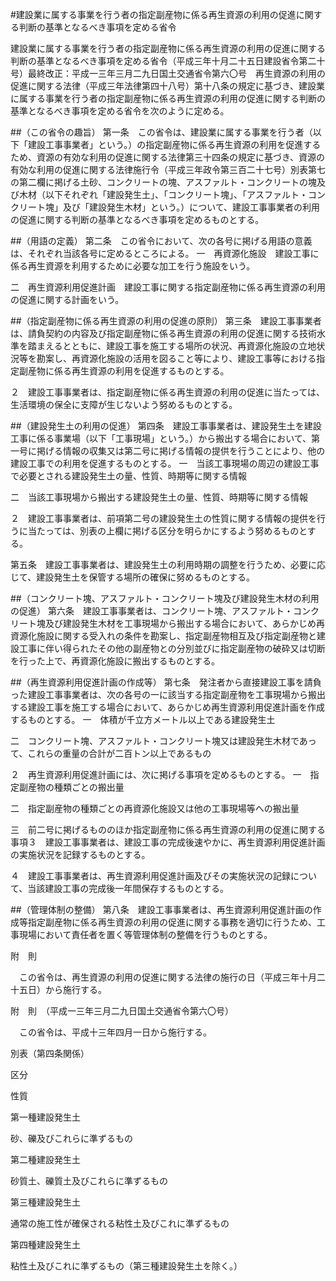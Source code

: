 #建設業に属する事業を行う者の指定副産物に係る再生資源の利用の促進に関する判断の基準となるべき事項を定める省令


建設業に属する事業を行う者の指定副産物に係る再生資源の利用の促進に関する判断の基準となるべき事項を定める省令（平成三年十月二十五日建設省令第二十号）最終改正：平成一三年三月二九日国土交通省令第六〇号　再生資源の利用の促進に関する法律（平成三年法律第四十八号）第十八条の規定に基づき、建設業に属する事業を行う者の指定副産物に係る再生資源の利用の促進に関する判断の基準となるべき事項を定める省令を次のように定める。

##（この省令の趣旨）
第一条　この省令は、建設業に属する事業を行う者（以下「建設工事事業者」という。）の指定副産物に係る再生資源の利用を促進するため、資源の有効な利用の促進に関する法律第三十四条の規定に基づき、資源の有効な利用の促進に関する法律施行令（平成三年政令第三百二十七号）別表第七の第二欄に掲げる土砂、コンクリートの塊、アスファルト・コンクリートの塊及び木材（以下それぞれ「建設発生土」、「コンクリート塊」、「アスファルト・コンクリート塊」及び「建設発生木材」という。）について、建設工事事業者の利用の促進に関する判断の基準となるべき事項を定めるものとする。



##（用語の定義）
第二条　この省令において、次の各号に掲げる用語の意義は、それぞれ当該各号に定めるところによる。
一　再資源化施設　建設工事に係る再生資源を利用するために必要な加工を行う施設をいう。

二　再生資源利用促進計画　建設工事に関する指定副産物に係る再生資源の利用の促進に関する計画をいう。




##（指定副産物に係る再生資源の利用の促進の原則）
第三条　建設工事事業者は、請負契約の内容及び指定副産物に係る再生資源の利用の促進に関する技術水準を踏まえるとともに、建設工事を施工する場所の状況、再資源化施設の立地状況等を勘案し、再資源化施設の活用を図ること等により、建設工事等における指定副産物に係る再生資源の利用を促進するものとする。

２　建設工事事業者は、指定副産物に係る再生資源の利用の促進に当たっては、生活環境の保全に支障が生じないよう努めるものとする。



##（建設発生土の利用の促進）
第四条　建設工事事業者は、建設発生土を建設工事に係る事業場（以下「工事現場」という。）から搬出する場合において、第一号に掲げる情報の収集又は第二号に掲げる情報の提供を行うことにより、他の建設工事での利用を促進するものとする。
一　当該工事現場の周辺の建設工事で必要とされる建設発生土の量、性質、時期等に関する情報

二　当該工事現場から搬出する建設発生土の量、性質、時期等に関する情報


２　建設工事事業者は、前項第二号の建設発生土の性質に関する情報の提供を行うに当たっては、別表の上欄に掲げる区分を明らかにするよう努めるものとする。



第五条　建設工事事業者は、建設発生土の利用時期の調整を行うため、必要に応じて、建設発生土を保管する場所の確保に努めるものとする。



##（コンクリート塊、アスファルト・コンクリート塊及び建設発生木材の利用の促進）
第六条　建設工事事業者は、コンクリート塊、アスファルト・コンクリート塊及び建設発生木材を工事現場から搬出する場合において、あらかじめ再資源化施設に関する受入れの条件を勘案し、指定副産物相互及び指定副産物と建設工事に伴い得られたその他の副産物との分別並びに指定副産物の破砕又は切断を行った上で、再資源化施設に搬出するものとする。



##（再生資源利用促進計画の作成等）
第七条　発注者から直接建設工事を請負った建設工事事業者は、次の各号の一に該当する指定副産物を工事現場から搬出する建設工事を施工する場合において、あらかじめ再生資源利用促進計画を作成するものとする。
一　体積が千立方メートル以上である建設発生土

二　コンクリート塊、アスファルト・コンクリート塊又は建設発生木材であって、これらの重量の合計が二百トン以上であるもの


２　再生資源利用促進計画には、次に掲げる事項を定めるものとする。
一　指定副産物の種類ごとの搬出量

二　指定副産物の種類ごとの再資源化施設又は他の工事現場等への搬出量

三　前二号に掲げるもののほか指定副産物に係る再生資源の利用の促進に関する事項３　建設工事事業者は、建設工事の完成後速やかに、再生資源利用促進計画の実施状況を記録するものとする。

４　建設工事事業者は、再生資源利用促進計画及びその実施状況の記録について、当該建設工事の完成後一年間保存するものとする。



##（管理体制の整備）
第八条　建設工事事業者は、再生資源利用促進計画の作成等指定副産物に係る再生資源の利用の促進に関する事務を適切に行うため、工事現場において責任者を置く等管理体制の整備を行うものとする。




附　則


　この省令は、再生資源の利用の促進に関する法律の施行の日（平成三年十月二十五日）から施行する。


附　則　（平成一三年三月二九日国土交通省令第六〇号）


　この省令は、平成十三年四月一日から施行する。


別表（第四条関係）




区分

性質




第一種建設発生土

砂、礫及びこれらに準ずるもの




第二種建設発生土

砂質土、礫質土及びこれらに準ずるもの




第三種建設発生土

通常の施工性が確保される粘性土及びこれに準ずるもの




第四種建設発生土

粘性土及びこれに準ずるもの（第三種建設発生土を除く。）








